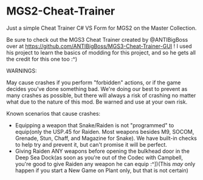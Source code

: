 # MGS2-Cheat-Trainer
Just a simple Cheat Trainer C# VS Form for MGS2 on the Master Collection.

Be sure to check out the MGS3 Cheat Trainer created by @ANTIBigBoss over at https://github.com/ANTIBigBoss/MGS3-Cheat-Trainer-GUI ! I used his project to learn the basics of modding for this project, and so he gets all the credit for this one too :^)


WARNINGS:

May cause crashes if you perform "forbidden" actions, or if the game decides you've done something bad. We're doing our best to prevent as many crashes as possible, but there will always a risk of crashing no matter what due to the nature of this mod. Be warned and use at your own risk.

Known scenarios that cause crashes:
- Equipping a weapon that Snake/Raiden is not "programmed" to equip(only the USP.45 for Raiden. Most weapons besides M9, SOCOM, Grenade, Stun, Chaff, and Magazine for Snake). We have built-in checks to help try and prevent it, but can't promise it will be perfect.
- Giving Raiden ANY weapons before opening the bulkhead door in the Deep Sea Dock(as soon as you're out of the Codec with Campbell, you're good to give Raiden any weapon he can equip :^])(This _may_ only happen if you start a New Game on Plant only, but that is not certain)
